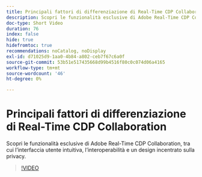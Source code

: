 ```yaml
---
title: Principali fattori di differenziazione di Real-Time CDP Collaboration
description: Scopri le funzionalità esclusive di Adobe Real-Time CDP Collaboration, tra cui l’interfaccia utente intuitiva, l’interoperabilità e un design incentrato sulla privacy.
doc-type: Short Video
duration: 76
index: false
hide: true
hidefromtoc: true
recommendations: noCatalog, noDisplay
exl-id: d71025d9-1aa0-4b84-a802-ceb7f67c6a0f
source-git-commit: 53b51e517435668d99b4516f80c0c074d06a4165
workflow-type: tm+mt
source-wordcount: '46'
ht-degree: 0%

---
```


# Principali fattori di differenziazione di Real-Time CDP Collaboration

Scopri le funzionalità esclusive di Adobe Real-Time CDP Collaboration, tra cui l’interfaccia utente intuitiva, l’interoperabilità e un design incentrato sulla privacy.

<!-- 62_OS511_3442426_75_key-differentiators-of-realtime-cdp-collaboration -->
>[!VIDEO](https://video.tv.adobe.com/v/3458280/?learn=on&enablevpops=true)
